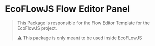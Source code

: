 # EcoFLowJS Flow Editor Panel

> This Package is responsible for the Flow Editor Template for the EcoFlowJS project.
>
> ⚠️ This package is only meant to be used inside EcoFLowJS
